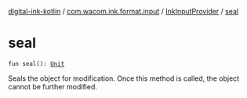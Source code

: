 [digital-ink-kotlin](../../index.md) / [com.wacom.ink.format.input](../index.md) / [InkInputProvider](index.md) / [seal](./seal.md)

# seal

`fun seal(): `[`Unit`](https://kotlinlang.org/api/latest/jvm/stdlib/kotlin/-unit/index.html)

Seals the object for modification.
Once this method is called, the object cannot be further modified.

